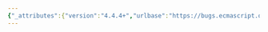 ```yaml
---
{"_attributes":{"version":"4.4.4+","urlbase":"https://bugs.ecmascript.org/","maintainer":"dherman@mozilla.com"},"bug":{"bug_id":264,"creation_ts":"2012-02-10 23:52:00 -0800","short_desc":"Support for changing the prototype of an object using `Object.setPrototypeOf`","delta_ts":"2013-10-10 13:13:15 -0700","product":"Harmony","component":"Suggestions","version":"unspecified","rep_platform":"All","op_sys":"All","bug_status":"RESOLVED","resolution":"FIXED","priority":"Normal","bug_severity":"enhancement","everconfirmed":true,"reporter":{"uid":"aaditmshah","name":"Aadit M Shah"},"assigned_to":{"uid":"allen","name":"Allen Wirfs-Brock"},"cc":["bluepx+ecmascriptBugs","dave","ecmascript.org","ivan4th"],"long_desc":[{"commentid":637,"comment_count":0,"attachid":"9","who":{"uid":"aaditmshah","name":"Aadit M Shah"},"bug_when":"2012-02-10 23:52:43 -0800","thetext":"Created attachment 9\nDemo of the advantages of being able to explicitly set the prototype of an object.\n\nBrowsers support a non-standard deprecated property called `__proto__` on objects. This property points to the prototype of the object, and it's both readable and writable.\n\nSince the `__proto__` property deprecated, JavaScript engines like Rhino don't support it. Instead they support a method `Object.getPrototypeOf` to get the prototype of an object.\n\nHowever, Rhino doesn't allow the prototype of an object to be changed. To do so I suggest the implementation of a method `Object.setPrototypeOf` which would allow the internal `[[proto]]` property of an object to be changed iff it's not sealed or frozen.\n\nSyntax: `Object.setPrototypeOf(object, prototype)`\n\nBeing able to change the internal `[[proto]]` property of an object has many advantages. For example, in some cases it's necessary to return functions from constructors. This is only possible in JavaScript if we use the constructor as a factory. However since the factory returns a function it wouldn't be an instance of the constructor, and wouldn't be able to share methods on its prototype:\n\n    Counter.prototype = function () {};              // Allow `instanceof Function` to return `true`, as well as `call`, `apply`, etc to be used.\n    Counter.prototype.constructor = Counter;         // Reset the `constructor` property of the prototype to point to the constructor `Counter`.\n    Counter.prototype.reset = function () {\n        while (this() < this.max);\n    };\n    \n    var counter = new Counter(3);\n    \n    alert(counter());                                // 1\n    counter.reset();\n    \n    alert(counter());                                // 1\n    alert(counter());                                // 2\n    counter.reset();\n    \n    alert(counter());                                // 1\n    alert(counter());                                // 2\n    alert(counter());                                // 3\n    \n    function Counter(max) {\n        var count = 0;\n    \n        counter.max = Math.abs(parseInt(max)) || 1; \n    \n        counter.__proto__ = Counter.prototype;       // Setting the internal `[[proto]]` property of the function being returned to the prototype of the constructor.\n    \n        return counter;\n    \n        function counter() {\n            if (count < counter.max) return ++count;\n            else return count = 1;\n        }\n    }\n\nThis program will not work on Rhino because on line 6 we are setting `counter.__proto__` to `Counter.prototype`. However since the `__proto__` property is not supported in Rhino, the prototype of `Counter` is never added to the prototype chain. Hence calling `counter.reset` would throw a `TypeError` since we are attempting to invoke `undefined`. To solve this problem we should use `Object.setPrototypeOf`:\n\n    Counter.prototype = function () {};                    // Allow `instanceof Function` to return `true`, as well as `call`, `apply`, etc to be used.\n    Counter.prototype.constructor = Counter;               // Reset the `constructor` property of the prototype to point to the constructor `Counter`.\n    Counter.prototype.reset = function () {\n        while (this() < this.max);\n    };\n    \n    var counter = new Counter(3);\n    \n    print(counter());                                      // 1\n    counter.reset();\n    \n    print(counter());                                      // 1\n    print(counter());                                      // 2\n    counter.reset();\n    \n    print(counter());                                      // 1\n    print(counter());                                      // 2\n    print(counter());                                      // 3\n    \n    function Counter(max) {\n        var count = 0;\n    \n        counter.max = Math.abs(parseInt(max)) || 1; \n    \n        Object.setPrototypeOf(counter, Counter.prototype); // Setting the internal `[[proto]]` property of the function being returned to the prototype of the constructor.\n    \n        return counter;\n    \n        function counter() {\n            if (count < counter.max) return ++count;\n            else return count = 1;\n        }\n    }\n\nI sincerely hope this proposal will be taken into consideration. Being able to set the prototype of an object has a lot of uses. Allow programmers all over the world to make the best possible use of this new feature."},{"commentid":638,"comment_count":1,"who":{"uid":"aaditmshah","name":"Aadit M Shah"},"bug_when":"2012-02-11 00:05:22 -0800","thetext":"http://stackoverflow.com/q/9238737/783743"},{"commentid":662,"comment_count":2,"who":{"uid":"ecmascript.org","name":"Ovidiu"},"bug_when":"2012-02-24 08:21:11 -0800","thetext":"I can confirm this would be very useful. Another reason to add it is that developers might want to extend a class that's not yet defined. For example:\n\ndefine B\n\ndefine A\n\nextend B from A\n\nWhich is easily achievable with __proto__"},{"commentid":663,"comment_count":3,"who":{"uid":"bluepx+ecmascriptBugs","name":"Daniel"},"bug_when":"2012-02-24 08:30:15 -0800","thetext":"This is also the only way to set up circular prototype chains, e.g. the way the classes Object and Function inherit each other in EcmaScript."},{"commentid":749,"comment_count":4,"who":{"uid":"allen","name":"Allen Wirfs-Brock"},"bug_when":"2012-03-12 17:41:52 -0700","thetext":"Moved to Harmony Product because this isn't a bug in the ES5/5.1 spec. Intead, this is a request for a new feature."},{"commentid":951,"comment_count":5,"who":{"uid":"dave","name":"David Rees"},"bug_when":"2012-05-19 18:02:37 -0700","thetext":"Another use case is when working with JSON and DB/PubSub libraries that sit on it. People commonly turn around and copy the structure again just to get it into an object with behavior. Simply swapping the initial object's proto would be much faster/cleaner."},{"commentid":5891,"comment_count":6,"who":{"uid":"allen","name":"Allen Wirfs-Brock"},"bug_when":"2013-10-10 13:13:15 -0700","thetext":"Object.setPrototypeOf is included in ES6"}],"attachment":[{"_attributes":{"isobsolete":"0","ispatch":"0"},"attachid":"9","date":"2012-02-10 23:52:00 -0800","delta_ts":"2012-02-10 23:52:43 -0800","desc":"Demo of the advantages of being able to explicitly set the prototype of an object.","filename":"counter.html","type":"text/html","size":"1610","attacher":{"_attributes":{"name":"Aadit M Shah"},"_text":"aaditmshah"},"data":{"_attributes":{"encoding":"base64"},"_text":"PCFET0NUWVBFIGh0bWw+DQo8aHRtbCBsYW5nPSJlbiI+DQogIDxoZWFkPg0KICAgIDxtZXRhIGNo\nYXJzZXQ9IlVURi04Ii8+DQogICAgPHRpdGxlPkNvdW50ZXI8L3RpdGxlPg0KICAgIDxzY3JpcHQ+\nDQogICAgICAgIENvdW50ZXIucHJvdG90eXBlID0gZnVuY3Rpb24gKCkge307ICAgICAgICAgICAg\nICAvLyBBbGxvdyBgaW5zdGFuY2VvZiBGdW5jdGlvbmAgdG8gcmV0dXJuIGB0cnVlYCwgYXMgd2Vs\nbCBhcyBgY2FsbGAsIGBhcHBseWAsIGV0YyB0byBiZSB1c2VkLg0KICAgICAgICBDb3VudGVyLnBy\nb3RvdHlwZS5jb25zdHJ1Y3RvciA9IENvdW50ZXI7ICAgICAgICAgLy8gUmVzZXQgdGhlIGBjb25z\ndHJ1Y3RvcmAgcHJvcGVydHkgb2YgdGhlIHByb3RvdHlwZSB0byBwb2ludCB0byB0aGUgY29uc3Ry\ndWN0b3IgYENvdW50ZXJgLg0KICAgICAgICBDb3VudGVyLnByb3RvdHlwZS5yZXNldCA9IGZ1bmN0\naW9uICgpIHsNCiAgICAgICAgICAgIHdoaWxlICh0aGlzKCkgPCB0aGlzLm1heCk7DQogICAgICAg\nIH07DQogICAgICAgIA0KICAgICAgICB2YXIgY291bnRlciA9IG5ldyBDb3VudGVyKDMpOw0KICAg\nICAgICANCiAgICAgICAgYWxlcnQoY291bnRlcigpKTsgICAgICAgICAgICAgICAgICAgICAgICAg\nICAgICAgIC8vIDENCiAgICAgICAgY291bnRlci5yZXNldCgpOw0KICAgICAgICANCiAgICAgICAg\nYWxlcnQoY291bnRlcigpKTsgICAgICAgICAgICAgICAgICAgICAgICAgICAgICAgIC8vIDENCiAg\nICAgICAgYWxlcnQoY291bnRlcigpKTsgICAgICAgICAgICAgICAgICAgICAgICAgICAgICAgIC8v\nIDINCiAgICAgICAgY291bnRlci5yZXNldCgpOw0KICAgICAgICANCiAgICAgICAgYWxlcnQoY291\nbnRlcigpKTsgICAgICAgICAgICAgICAgICAgICAgICAgICAgICAgIC8vIDENCiAgICAgICAgYWxl\ncnQoY291bnRlcigpKTsgICAgICAgICAgICAgICAgICAgICAgICAgICAgICAgIC8vIDINCiAgICAg\nICAgYWxlcnQoY291bnRlcigpKTsgICAgICAgICAgICAgICAgICAgICAgICAgICAgICAgIC8vIDMN\nCiAgICAgICAgDQogICAgICAgIGZ1bmN0aW9uIENvdW50ZXIobWF4KSB7DQogICAgICAgICAgICB2\nYXIgY291bnQgPSAwOw0KICAgICAgICANCiAgICAgICAgICAgIGNvdW50ZXIubWF4ID0gTWF0aC5h\nYnMocGFyc2VJbnQobWF4KSkgfHwgMTsgDQogICAgICAgIA0KICAgICAgICAgICAgY291bnRlci5f\nX3Byb3RvX18gPSBDb3VudGVyLnByb3RvdHlwZTsgICAgICAgLy8gU2V0dGluZyB0aGUgaW50ZXJu\nYWwgYFtbcHJvdG9dXWAgcHJvcGVydHkgb2YgdGhlIGZ1bmN0aW9uIGJlaW5nIHJldHVybmVkIHRv\nIHRoZSBwcm90b3R5cGUgb2YgdGhlIGNvbnN0cnVjdG9yLg0KICAgICAgICANCiAgICAgICAgICAg\nIHJldHVybiBjb3VudGVyOw0KICAgICAgICANCiAgICAgICAgICAgIGZ1bmN0aW9uIGNvdW50ZXIo\nKSB7DQogICAgICAgICAgICAgICAgaWYgKGNvdW50IDwgY291bnRlci5tYXgpIHJldHVybiArK2Nv\ndW50Ow0KICAgICAgICAgICAgICAgIGVsc2UgcmV0dXJuIGNvdW50ID0gMTsNCiAgICAgICAgICAg\nIH0NCiAgICAgICAgfQ0KICAgIDwvc2NyaXB0Pg0KICA8L2hlYWQ+DQogIDxib2R5Pg0KICA8L2Jv\nZHk+DQo8L2h0bWw+DQo=\n"}}]}}
---
```

